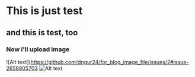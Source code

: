 This is just test
=================

and this is test, too
---------------------

### Now i'll upload image

![Alt text](https://github.com/dngur24/for_blog_image_file/issues/2#issue-2658805703
![Alt text](https://github.com/dngur24/for_blog_image_file/issues/1#issue-2658760771 "Optional title")

